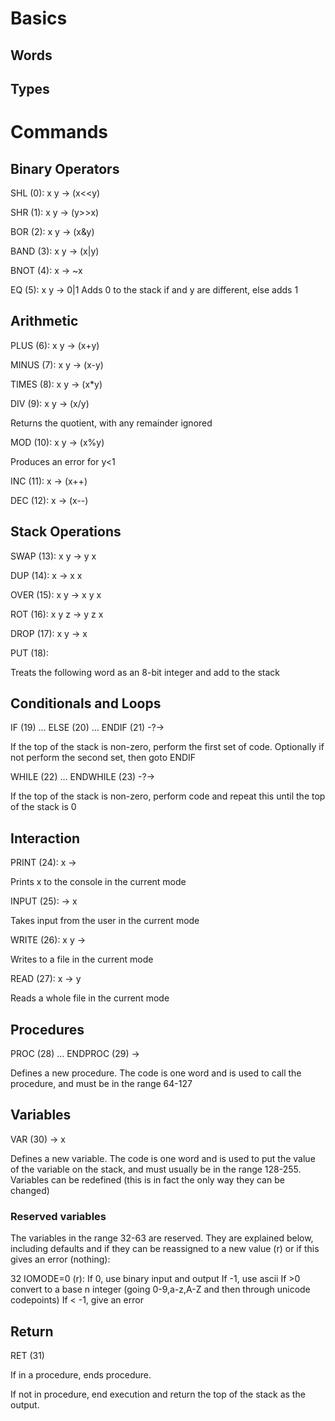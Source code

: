 # Basics

## Words

## Types

# Commands

## Binary Operators

SHL (0):
x y -> (x<<y)

SHR (1):
x y -> (y>>x)

BOR (2):
x y -> (x&y)

BAND (3):
x y -> (x|y)

BNOT (4):
x -> ~x

EQ (5):
x y -> 0|1
Adds 0 to the stack if and y are different, else adds 1

## Arithmetic

PLUS (6):
x y -> (x+y)

MINUS (7):
x y -> (x-y)

TIMES (8):
x y -> (x*y)

DIV (9):
x y -> (x/y)

Returns the quotient, with any remainder ignored

MOD (10):
x y -> (x%y)

Produces an error for y<1

INC (11):
x -> (x++)

DEC (12):
x -> (x--)

## Stack Operations

SWAP (13):
x y -> y x

DUP (14):
x -> x x

OVER (15):
x y -> x y x

ROT (16):
x y z -> y z x

DROP (17):
x y -> x

PUT (18):

Treats the following word as an 8-bit integer and add to the stack

## Conditionals and Loops

IF (19) ... ELSE (20) ... ENDIF (21)
-?->

If the top of the stack is non-zero, perform the first set of code.
Optionally if not perform the second set, then goto ENDIF

WHILE (22) ... ENDWHILE (23)
-?->

If the top of the stack is non-zero, perform code and repeat this until the top of the stack is 0

## Interaction

PRINT (24):
x ->

Prints x to the console in the current mode

INPUT (25):
-> x

Takes input from the user in the current mode


WRITE (26):
x y ->

Writes to a file in the current mode

READ (27):
x -> y

Reads a whole file in the current mode


## Procedures

PROC (28) <WORD>... ENDPROC (29)
->

Defines a new procedure. The code is one word and is used to call the procedure, and must be in the range 64-127

## Variables

VAR (30) <WORD>
-> x

Defines a new variable. The code is one word and is used to put the value of the variable on the stack, and must usually be in the range 128-255. Variables can be redefined (this is in fact the only way they can be changed)

### Reserved variables

The variables in the range 32-63 are reserved. They are explained below, including defaults and if they can be reassigned to a new value (r) or if this gives an error (nothing):

32 IOMODE=0 (r):
If 0, use binary input and output
If -1, use ascii
If >0 convert to a base n integer (going 0-9,a-z,A-Z and then through unicode codepoints)
If < -1, give an error

## Return

RET (31)

If in a procedure, ends procedure.

If not in procedure, end execution and return the top of the stack as the output.